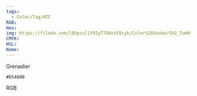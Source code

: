 ```yaml
---
tags:
  - Color/Tag/NTC
RGB:
Hex:
img: https://filedn.com/l0hpzxl1f01yT7GHxtF8cyk/Color%20Snake/SVG_Tumb%20Mass%20No%20Name/D54600.svg
CMYK:
HSL:
Name:
---
```

Grenadier
```palette
#D54600
```
RGB

